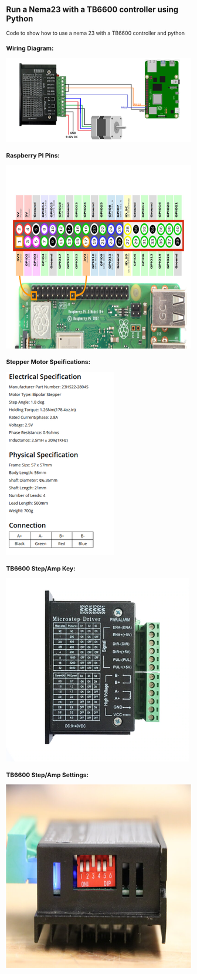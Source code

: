 ## Run a Nema23 with a TB6600 controller using Python
Code to show how to use a nema 23 with a TB6600 controller and python

### Wiring Diagram:
<a href="https://raw.githubusercontent.com/danielwilczak101/Nema23_TB6600_Python/main/images/stepper_motor_wire_diagram.png">
<img  src="https://raw.githubusercontent.com/danielwilczak101/Nema23_TB6600_Python/main/images/stepper_motor_wire_diagram.png" width="900px"></a>

### Raspberry PI Pins:
<a href="https://raw.githubusercontent.com/danielwilczak101/Nema23_TB6600_Python/main/images/Raspberry-Pi-GPIO-Header-with-Photo.png">
<img  src="https://raw.githubusercontent.com/danielwilczak101/Nema23_TB6600_Python/main/images/Raspberry-Pi-GPIO-Header-with-Photo.png" height="500"></a>


### Stepper Motor Speifications:
<a href="https://raw.githubusercontent.com/danielwilczak101/Nema23_TB6600_Python/main/images/specifications_23HS22-2804S.png">
<img  src="https://raw.githubusercontent.com/danielwilczak101/Nema23_TB6600_Python/main/images/specifications_23HS22-2804S.png" height="500"></a>

### TB6600 Step/Amp Key:
<a href="https://raw.githubusercontent.com/danielwilczak101/Nema23_TB6600_Python/main/images/tb6600.jpg">
<img  src="https://raw.githubusercontent.com/danielwilczak101/Nema23_TB6600_Python/main/images/tb6600.jpg" height="500"></a>

### TB6600 Step/Amp Settings:
<a href="https://raw.githubusercontent.com/danielwilczak101/Nema23_TB6600_Python/main/images/Nema23_Setting_config.jpg">
<img  src="https://raw.githubusercontent.com/danielwilczak101/Nema23_TB6600_Python/main/images/Nema23_Setting_config.jpg" height="500"></a>






